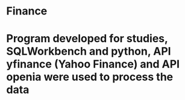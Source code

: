 # Finance

# Program developed for studies, SQLWorkbench and python, API yfinance (Yahoo Finance) and API openia were used to process the data
 
 
